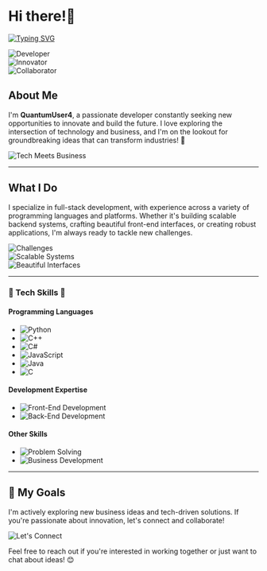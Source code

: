 # Hi there!👋  

[![Typing SVG](https://readme-typing-svg.demolab.com?font=Funnel+Sans&weight=800&pause=1000&width=435&lines=QuantumUser4)](https://git.io/typing-svg)
 
![Developer](https://img.shields.io/badge/Developer-Full--Stack-blueviolet?style=for-the-badge)  
![Innovator](https://img.shields.io/badge/Innovator-Tech--Driven-success?style=for-the-badge)  
![Collaborator](https://img.shields.io/badge/Collaboration-Open--to--Ideas-lightblue?style=for-the-badge)  

## About Me  
I'm **QuantumUser4**, a passionate developer constantly seeking new opportunities to innovate and build the future. I love exploring the intersection of technology and business, and I'm on the lookout for groundbreaking ideas that can transform industries! 🚀  

![Tech Meets Business](https://img.shields.io/badge/Tech_Meets_Business-Innovation_Ready-ff69b4?style=flat-square)  

---

## What I Do  
I specialize in full-stack development, with experience across a variety of programming languages and platforms. Whether it's building scalable backend systems, crafting beautiful front-end interfaces, or creating robust applications, I'm always ready to tackle new challenges.  

![Challenges](https://img.shields.io/badge/Challenges-Welcome-red?style=flat-square)  
![Scalable Systems](https://img.shields.io/badge/Scalable--Systems-Backend_Specialist-orange?style=flat-square)  
![Beautiful Interfaces](https://img.shields.io/badge/Beautiful--Interfaces-Front--End_Expert-blue?style=flat-square)  

---

### 🌟 Tech Skills 🌟  

#### **Programming Languages**  
- ![Python](https://img.shields.io/badge/Python-Expert-blue?logo=python)  
- ![C++](https://img.shields.io/badge/C++-Proficient-blue?logo=cplusplus)  
- ![C#](https://img.shields.io/badge/C%23-Proficient-blue?logo=csharp)  
- ![JavaScript](https://img.shields.io/badge/JavaScript-Proficient-yellow?logo=javascript)  
- ![Java](https://img.shields.io/badge/Java-Proficient-orange?logo=java)  
- ![C](https://img.shields.io/badge/C-Proficient-lightgrey?logo=c)  

#### **Development Expertise**  
- ![Front-End Development](https://img.shields.io/badge/Front--End-Experienced-green?logo=html5)  
- ![Back-End Development](https://img.shields.io/badge/Back--End-Experienced-green?logo=serverfault)  

#### **Other Skills**  
- ![Problem Solving](https://img.shields.io/badge/Problem--Solving-Advanced-brightgreen?logo=lightbulb)  
- ![Business Development](https://img.shields.io/badge/Business--Development-Intermediate-blue?logo=briefcase)  

---

## 🚀 My Goals  
I'm actively exploring new business ideas and tech-driven solutions. If you're passionate about innovation, let's connect and collaborate!  

![Let's Connect](https://img.shields.io/badge/Let's_Connect-Collaboration_Possibilities-brightgreen?style=for-the-badge)  

Feel free to reach out if you're interested in working together or just want to chat about ideas! 😊  
